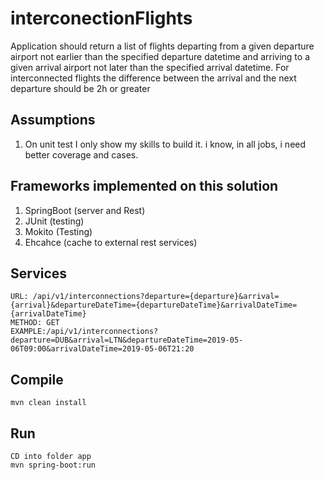 # interconectionFlights
Application should return a list of flights departing from a given departure airport not earlier than the specified departure datetime and arriving to a given arrival airport not later than the specified arrival datetime. For interconnected flights the difference between the arrival and the next departure should be 2h or greater

## Assumptions

1. On unit test I only show my skills to build it. i know, in all jobs, i need better coverage and cases.

## Frameworks implemented on this solution

1. SpringBoot (server and Rest)
2. JUnit (testing)
3. Mokito (Testing)
4. Ehcahce (cache to external rest services)

## Services

```
URL: /api/v1/interconnections?departure={departure}&arrival={arrival}&departureDateTime={departureDateTime}&arrivalDateTime={arrivalDateTime}
METHOD: GET
EXAMPLE:/api/v1/interconnections?departure=DUB&arrival=LTN&departureDateTime=2019-05-06T09:00&arrivalDateTime=2019-05-06T21:20
```

## Compile

```
mvn clean install
```

## Run

```
CD into folder app
mvn spring-boot:run
```

